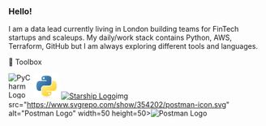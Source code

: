### Hello!

I am a data lead currently living in London building teams for FinTech startups and scaleups. My daily/work stack contains Python, AWS, Terraform, GitHub but I am always exploring different tools and languages. 

<!--
**jitsejan/jitsejan** is a ✨ _special_ ✨ repository because its `README.md` (this file) appears on your GitHub profile.

Here are some ideas to get you started:

- 🔭 I’m currently working on ...
- 🌱 I’m currently learning ...
- 👯 I’m looking to collaborate on ...
- 🤔 I’m looking for help with ...
- 💬 Ask me about ...
- 📫 How to reach me: ...
- 😄 Pronouns: ...
- ⚡ Fun fact: ...
-->

🧰 Toolbox

<img src="https://raw.githubusercontent.com/devicons/devicon/master/icons/python/python-original.svg" alt="Python Logo" width="50" height="50" /><img src="https://upload.wikimedia.org/wikipedia/commons/1/1d/PyCharm_Icon.svg" alt="PyCharm Logo" width="50" height="50" style="float: left" />
<a href="https://starship.rs/"><img src="https://starship.rs/icon.png" alt="Starship Logo" width=50 height=50></a>img src="https://www.svgrepo.com/show/354202/postman-icon.svg" alt="Postman Logo" width=50 height=50><img src="https://www.svgrepo.com/show/354202/postman-icon.svg" alt="Postman Logo" width=50 height=50>

